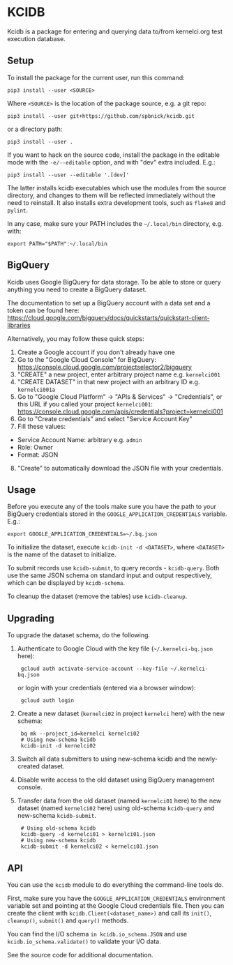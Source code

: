 KCIDB
=====

Kcidb is a package for entering and querying data to/from kernelci.org test
execution database.

Setup
-----

To install the package for the current user, run this command:

    pip3 install --user <SOURCE>

Where `<SOURCE>` is the location of the package source, e.g. a git repo:

    pip3 install --user git+https://github.com/spbnick/kcidb.git

or a directory path:

    pip3 install --user .

If you want to hack on the source code, install the package in the editable
mode with the `-e/--editable` option, and with "dev" extra included. E.g.:

    pip3 install --user --editable '.[dev]'

The latter installs kcidb executables which use the modules from the source
directory, and changes to them will be reflected immediately without the need
to reinstall. It also installs extra development tools, such as `flake8` and
`pylint`.

In any case, make sure your PATH includes the `~/.local/bin` directory, e.g.
with:

    export PATH="$PATH":~/.local/bin

BigQuery
--------

Kcidb uses Google BigQuery for data storage. To be able to store or query
anything you need to create a BigQuery dataset.

The documentation to set up a BigQuery account with a data set and a token can
be found here:
https://cloud.google.com/bigquery/docs/quickstarts/quickstart-client-libraries

Alternatively, you may follow these quick steps:

1. Create a Google account if you don't already have one
2. Go to the "Google Cloud Console" for BigQuery: https://console.cloud.google.com/projectselector2/bigquery
3. "CREATE" a new project, enter arbitrary project name e.g. `kernelci001`
4. "CREATE DATASET" in that new project with an arbitrary ID e.g. `kernelci001a`
5. Go to "Google Cloud Platform" -> "APIs & Services" -> "Credentials",
   or this URL if you called your project `kernelci001`: https://console.cloud.google.com/apis/credentials?project=kernelci001
6. Go to "Create credentials" and select "Service Account Key"
7. Fill these values:
  * Service Account Name: arbitrary e.g. `admin`
  * Role: Owner
  * Format: JSON
8. "Create" to automatically download the JSON file with your credentials.


Usage
-----
Before you execute any of the tools make sure you have the path to your
BigQuery credentials stored in the `GOOGLE_APPLICATION_CREDENTIALS` variable.
E.g.:

    export GOOGLE_APPLICATION_CREDENTIALS=~/.bq.json

To initialize the dataset, execute `kcidb-init -d <DATASET>`, where
`<DATASET>` is the name of the dataset to initialize.

To submit records use `kcidb-submit`, to query records - `kcidb-query`.
Both use the same JSON schema on standard input and output respectively, which
can be displayed by `kcidb-schema`.

To cleanup the dataset (remove the tables) use `kcidb-cleanup`.

Upgrading
---------

To upgrade the dataset schema, do the following.

1. Authenticate to Google Cloud with the key file (`~/.kernelci-bq.json`
   here):

        gcloud auth activate-service-account --key-file ~/.kernelci-bq.json

   or login with your credentials (entered via a browser window):

        gcloud auth login

2. Create a new dataset (`kernelci02` in project `kernelci` here) with the new
   schema:

        bq mk --project_id=kernelci kernelci02
        # Using new-schema kcidb
        kcidb-init -d kernelci02

3. Switch all data submitters to using new-schema kcidb and the newly-created
   dataset.

4. Disable write access to the old dataset using BigQuery management console.

5. Transfer data from the old dataset (named `kernelci01` here) to the new
   dataset (named `kernelci02` here) using old-schema `kcidb-query` and
   new-schema `kcidb-submit`.

        # Using old-schema kcidb
        kcidb-query -d kernelci01 > kernelci01.json
        # Using new-schema kcidb
        kcidb-submit -d kernelci02 < kernelci01.json

API
---
You can use the `kcidb` module to do everything the command-line tools do.

First, make sure you have the `GOOGLE_APPLICATION_CREDENTIALS` environment
variable set and pointing at the Google Cloud credentials file. Then you can
create the client with `kcidb.Client(<dataset_name>)` and call its `init()`,
`cleanup()`, `submit()` and `query()` methods.

You can find the I/O schema `in kcidb.io_schema.JSON` and use
`kcidb.io_schema.validate()` to validate your I/O data.

See the source code for additional documentation.
